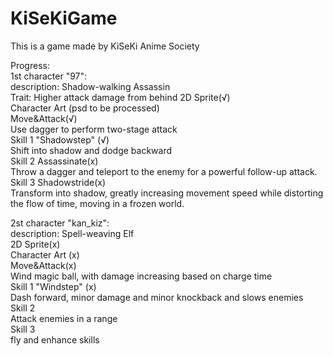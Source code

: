 # KiSeKiGame
This is a game made by KiSeKi Anime Society<br>

Progress:<br>
1st character "97":<br>
description: Shadow-walking Assassin<br>
Trait: Higher attack damage from behind
2D Sprite(√)<br>
Character Art (psd to be processed)<br>
Move&Attack(√)<br>
Use dagger to perform two-stage attack<br>
Skill 1 "Shadowstep" (√) <br>
Shift into shadow and dodge backward<br>
Skill 2 Assassinate(x)<br>
Throw a dagger and teleport to the enemy for a powerful follow-up attack.<br>
Skill 3 Shadowstride(x)<br>
Transform into shadow, greatly increasing movement speed while distorting the flow of time, moving in a frozen world.<br>

2st character "kan_kiz":<br>
description: Spell-weaving Elf<br>
2D Sprite(x)<br>
Character Art (x)<br>
Move&Attack(x)<br>
Wind magic ball, with damage increasing based on charge time<br>
Skill 1 "Windstep" (x) <br>
Dash forward, minor damage and minor knockback and slows enemies<br>
Skill 2 <br>
Attack enemies in a range<br>
Skill 3 <br>
fly and enhance skills<br>